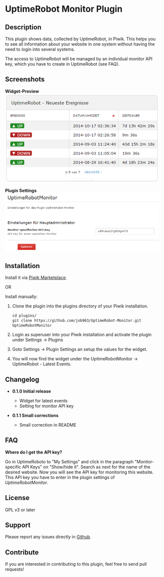 # UptimeRobot Monitor Plugin

## Description

This plugin shows data, collected by UptimeRobot, in Piwik. This helps you to see all information about your website in one system without having the need to login into several systems.

The access to UptimeRobot will be managed by an individual monitor API key, which you have to create in UptimeRobot (see FAQ).


## Screenshots
**Widget-Preview**  
![](https://github.com/job963/UptimeRobot-Monitor/raw/master/screenshots/widgetLogList.png)

**Plugin Settings**  
![](https://github.com/job963/UptimeRobot-Monitor/raw/master/screenshots/SettingsDE.png)


## Installation

Install it via [Piwik Marketplace](http://plugins.piwik.org/).

OR 

Install manually:

1. Clone the plugin into the plugins directory of your Piwik installation.

   ```
   cd plugins/
   git clone https://github.com/job963/UptimeRobot-Monitor.git UptimeRobotMonitor
   ```

2. Login as superuser into your Piwik installation and activate the plugin under Settings -> Plugins

3. Goto Settings -> Plugin Settings an setup the values for the widget.

4. You will now find the widget under the UptimeRobotMonitor -> UptimeRobot - Latest Events.

## Changelog

* **0.1.0 Initial release**
  * Widget for latest events
  * Setting for monitor API key

* **0.1.1 Small corrections**
  * Small correction in README


## FAQ

**Where do I get the API key?**  

Go in UptimeRoboto to "My Settings" and click in the paragraph "Monitor-specific API Keys" on "Show/hide it". Search as next for the name of the desired website. Now you will see the API key for monitoring this website.  
This API key you have to enter in the plugin settings of _UptimeRobotMonitor_.

## License

GPL v3 or later

## Support

Please report any issues directly in [Github](https://github.com/job963/UptimeRobot-Monitor/issues). 

## Contribute 

If you are interested in contributing to this plugin, feel free to send pull requests!

